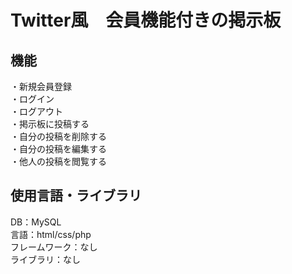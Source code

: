 # Twitter風　会員機能付きの掲示板

## 機能
・新規会員登録<br>
・ログイン<br>
・ログアウト<br>
・掲示板に投稿する<br>
・自分の投稿を削除する<br>
・自分の投稿を編集する<br>
・他人の投稿を閲覧する<br>

## 使用言語・ライブラリ
DB：MySQL<br>
言語：html/css/php<br>
フレームワーク：なし<br>
ライブラリ：なし<br>
